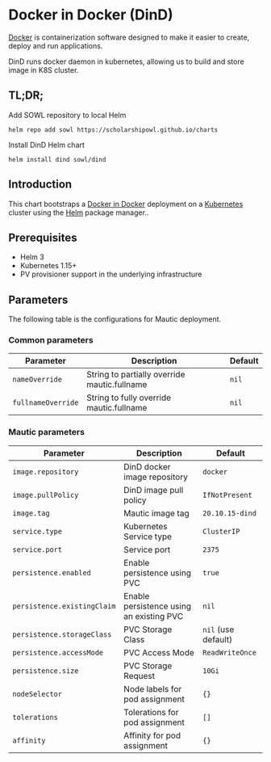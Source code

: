 # Docker in Docker (DinD)
[Docker](https://www.docker.com) is containerization software designed to make it easier to create, deploy and run applications.

DinD runs docker daemon in kubernetes, allowing us to build and store image in K8S cluster.

## TL;DR;
Add SOWL repository to local Helm
```shell
helm repo add sowl https://scholarshipowl.github.io/charts
```

Install DinD Helm chart
```shell
helm install dind sowl/dind
```

## Introduction
This chart bootstraps a [Docker in Docker](https://hub.docker.com/_/docker) deployment on a [Kubernetes](http://kubernetes.io) cluster using the [Helm](https://helm.sh) package manager..

## Prerequisites

- Helm 3
- Kubernetes 1.15+
- PV provisioner support in the underlying infrastructure

## Parameters
The following table is the configurations for Mautic deployment.

### Common parameters

| Parameter                 | Description                                     | Default                                                 |
|---------------------------|-------------------------------------------------|---------------------------------------------------------|
| `nameOverride`            | String to partially override mautic.fullname | `nil`                                                   |
| `fullnameOverride`        | String to fully override mautic.fullname     | `nil`                                                   |

### Mautic parameters

| Parameter                   | Description                              | Default             |
|-----------------------------|------------------------------------------|---------------------|
| `image.repository`          | DinD docker image repository             | `docker`            |
| `image.pullPolicy`          | DinD image pull policy                   | `IfNotPresent`      |
| `image.tag`                 | Mautic image tag                         | `20.10.15-dind`     |
| `service.type`              | Kubernetes Service type                  | `ClusterIP`         |
| `service.port`              | Service port                             | `2375`              |
| `persistence.enabled`       | Enable persistence using PVC             | `true`              |
| `persistence.existingClaim` | Enable persistence using an existing PVC | `nil`               |
| `persistence.storageClass`  | PVC Storage Class                        | `nil` (use default) |
| `persistence.accessMode`    | PVC Access Mode                          | `ReadWriteOnce`     |
| `persistence.size`          | PVC Storage Request                      | `10Gi`              |
| `nodeSelector`              | Node labels for pod assignment           | `{}`                |
| `tolerations`               | Tolerations for pod assignment           | `[]`                |
| `affinity`                  | Affinity for pod assignment              | `{}`                |
